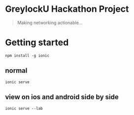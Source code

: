 # GreylockU Hackathon Project

> Making networking actionable...

# Getting started

```npm install -g ionic```
## normal
```ionic serve```
## view on ios and android side by side
```ionic serve --lab```
